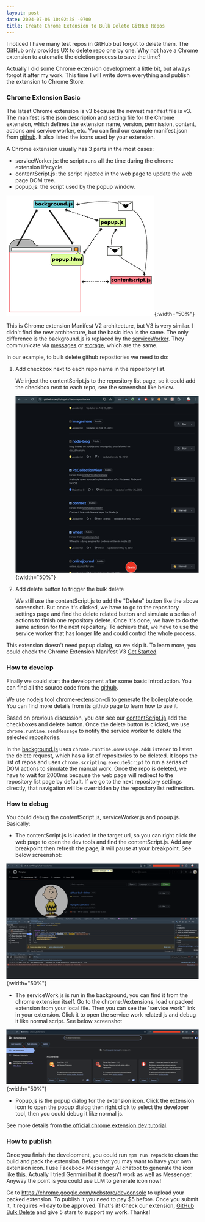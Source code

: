 ```yaml
---
layout: post
date: 2024-07-06 10:02:38 -0700
title: Create Chrome Extension to Bulk Delete GitHub Repos
---
```


I noticed I have many test repos in GitHub but forgot to delete them. The GitHub only provides UX to delete repo one by one. Why not have a Chrome extension to automatic the deletion process to save the time?

Actually I did some Chrome extension development a little bit, but always forgot it after my work. This time I will write down everything and publish the extension to Chrome Store.

### Chrome Extension Basic

The latest Chrome extension is v3 because the newest manifest file is v3. The manifest is the json description and setting file for the Chrome extension, which defines the extension name, version, permission, content, actions and service worker, etc. You can find our example manifest.json from [github](https://github.com/flyingsky/github-bulk-delete/blob/main/public/manifest.json). It also listed the icons used by your extension.

A Chrome extension usually has 3 parts in the most cases:

- serviceWorker.js: the script runs all the time during the chrome extension lifecycle.
- contentScript.js: the script injected in the web page to update the web page DOM tree.
- popup.js: the script used by the popup window.

![Chrome extension architecture](/assets/2024-07-06-3.png){:width="50%"}

This is Chrome extension Manifest V2 architecture, but V3 is very similar. I didn't find the new architecture, but the basic idea is the same. The only difference is the background.js is replaced by the [serviceWorker](https://developer.chrome.com/docs/extensions/develop/concepts/service-workers). They communicate via [messages](https://developer.chrome.com/docs/extensions/develop/concepts/messaging) or [storage](https://developer.chrome.com/docs/extensions/develop/concepts/storage-and-cookies), which are the same.

In our example, to bulk delete github repostiories we need to do:

1. Add checkbox next to each repo name in the repository list.

   We inject the contentScript.js to the repository list page, so it could add the checkbox next to each repo, see the screenshot like below.

   ![Updated Repository Page](/assets/2024-07-06-4.png){:width="50%"}

2. Add delete button to trigger the bulk delete

   We still use the contentScript.js to add the "Delete" button like the above screenshot. But once it's clicked, we have to go to the repository settings page and find the delete related button and simulate a serias of actions to finish one repository delete. Once it's done, we have to do the same actiosn for the next repository. To achieve that, we have to use the service worker that has longer life and could control the whole process.

This extension doesn't need popup dialog, so we skip it. To learn more, you could check the Chrome Extension Manifest V3 [Get Started](https://developer.chrome.com/docs/extensions/get-started).

### How to develop

Finally we could start the development after some basic introduction. You can find all the source code from the [github](https://github.com/flyingsky/github-bulk-delete).

We use nodejs tool [chrome-extension-cli](https://github.com/dutiyesh/chrome-extension-cli) to generate the boilerplate code. You can find more details from its github page to learn how to use it.

Based on previous discussion, you can see our [contentScript.js](https://github.com/flyingsky/github-bulk-delete/blob/main/src/contentScript.js) add the checkboxes and delete button. Once the delete button is clicked, we use `chrome.runtime.sendMessage` to notify the service worker to delete the selected repositories.

In the [background.js](https://github.com/flyingsky/github-bulk-delete/blob/main/src/background.js) uses `chrome.runtime.onMessage.addListener` to listen the delete request, which has a list of repositories to be deleted. It loops the list of repos and uses `chrome.scripting.executeScript` to run a serias of DOM actions to simulate the manual work. Once the repo is deleted, we have to wait for 2000ms because the web page will redirect to the repository list page by default. If we go to the next repository settings directly, that navigation will be overridden by the repository list redirection.

### How to debug

You could debug the contentScript.js, serviceWorker.js and popup.js. Basically:

- The contentScript.js is loaded in the target url, so you can right click the web page to open the dev tools and find the contentScript.js. Add any breakpoint then refresh the page, it will pause at your breakpoint. See below screenshot:

![Add breakpoint to the contentScript.js](/assets/2024-07-06-1.png){:width="50%"}

- The serviceWork.js is run in the background, you can find it from the chrome extension itself. Go to the chrome://extensions, load unpacked extension from your local file. Then you can see the "service work" link in your extension. Click it to open the service work related js and debug it like normal script. See below screenshot

![Add breakpoint to the service worker.js](/assets/2024-07-06-2.png){:width="50%"}

- Popup.js is the popup dialog for the extension icon. Click the extension icon to open the popup dialog then right click to select the developer tool, then you could debug it like normal js.

See more details from [the official chrome extension dev tutorial](https://developer.chrome.com/docs/extensions/get-started/tutorial/debug).

### How to publish

Once you finish the development, you could run `npm run repack` to clean the build and pack the extension. Before that you may want to have your own extension icon. I use Facebook Messenger AI chatbot to generate the icon like [this](https://github.com/flyingsky/github-bulk-delete/blob/main/public/icons/icon_128.png). Actually I tried Genmini but it doesn't work as well as Messenger. Anyway the point is you could use LLM to generate icon now!

Go to https://chrome.google.com/webstore/devconsole to upload your packed extension. To publish it you need to pay $5 before. Once you submit it, it requires ~1 day to be approved. That's it! Check our extension, [GitHub Bulk Delete](https://chromewebstore.google.com/detail/github-bulk-delete/npleadnddajjokllpjmpkekijopogeci) and give 5 stars to support my work. Thanks!
